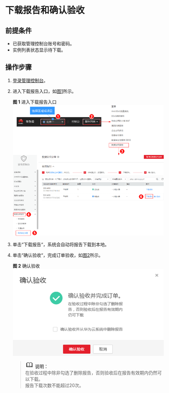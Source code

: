 # 下载报告和确认验收<a name="dew_01_0160"></a>

## 前提条件<a name="section1156911655117"></a>

-   已获取管理控制台账号和密码。
-   实例列表状态显示待下载。

## 操作步骤<a name="section91352588491"></a>

1.  [登录管理控制台](https://console.huaweicloud.com/)。
2.  进入下载报告入口，如[图1](#fig1578442912552)所示。

    **图 1**  进入下载报告入口<a name="fig1578442912552"></a>  
    ![](figures/进入下载报告入口.png "进入下载报告入口")

3.  单击“下载报告“，系统会自动将报告下载到本地。
4.  单击“确认验收“，完成订单验收，如[图2](#fig167714594712)所示。

    **图 2**  确认验收<a name="fig167714594712"></a>  
    ![](figures/确认验收.png "确认验收")

    >![](public_sys-resources/icon-note.gif) **说明：**   
    >在验收过程中除非勾选了删除报告，否则验收后在报告有效期内仍然可以下载。  
    >报告下载次数不能超过20次。  


